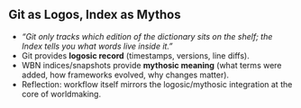 

## Git as Logos, Index as Mythos
- *“Git only tracks which edition of the dictionary sits on the shelf; the Index tells you what words live inside it.”*  
- Git provides **logosic record** (timestamps, versions, line diffs).  
- WBN indices/snapshots provide **mythosic meaning** (what terms were added, how frameworks evolved, why changes matter).  
- Reflection: workflow itself mirrors the logosic/mythosic integration at the core of worldmaking.  

